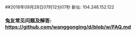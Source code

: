 ##2018年09月28日07时12分07秒 新址: 104.248.152.122
### 兔友常见问题及解答: https://github.com/wanggonging/d/blob/w/FAQ.md
